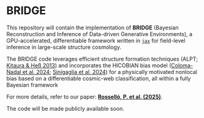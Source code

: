 # BRIDGE

This repository will contain the implementation of **BRIDGE** (Bayesian Reconstruction and Inference of Data-driven Generative Environments), a GPU-accelerated, differentiable framework written in [`jax`](https://docs.jax.dev/en/latest/index.html) for field-level inference in large-scale structure cosmology.

The BRIDGE code leverages efficient structure formation techniques (ALPT; [Kitaura & Heß 2013](https://academic.oup.com/mnrasl/article/435/1/L78/1097681)) and incorporates the HICOBIAN bias model ([Coloma-Nadal et al. 2024](https://iopscience.iop.org/article/10.1088/1475-7516/2024/07/083); [Sinigaglia et al. 2024](https://www.aanda.org/articles/aa/abs/2024/02/aa46931-23/aa46931-23.html)) for a physically motivated nonlocal bias based on a differentiable cosmic-web classification, all within a fully Bayesian framework

For more details, refer to our paper:
[**Rosselló, P. et al. (2025)**](https://arxiv.org/abs/2506.03969).

The code will be made publicly available soon.
